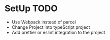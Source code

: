 # SetUp TODO

- Use Webpack instead of parcel
- Change Project into typeScript project
- Add prettier or eslint integration to the project
